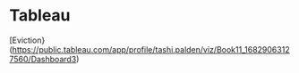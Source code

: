 # Tableau
[Eviction}(https://public.tableau.com/app/profile/tashi.palden/viz/Book11_16829063127560/Dashboard3)
